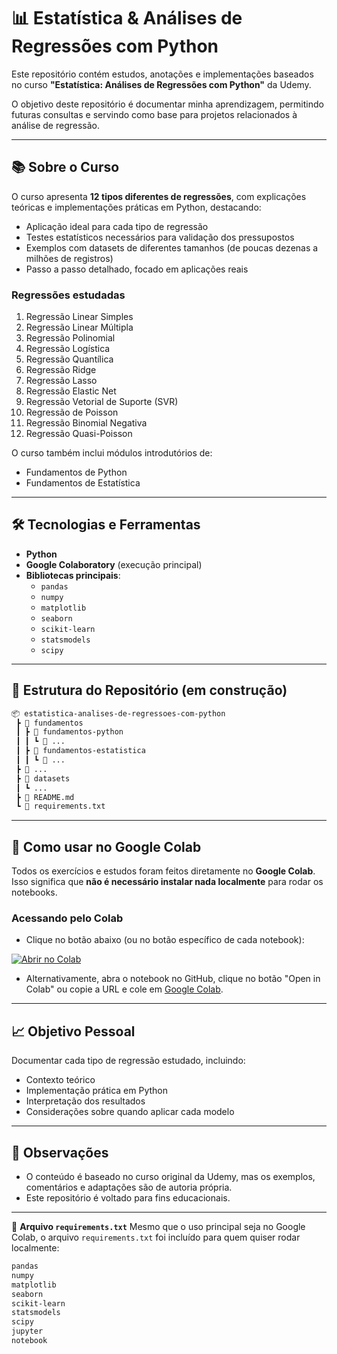# 📊 Estatística & Análises de Regressões com Python

Este repositório contém estudos, anotações e implementações baseados no curso **"Estatística: Análises de Regressões com Python"** da Udemy.

O objetivo deste repositório é documentar minha aprendizagem, permitindo futuras consultas e servindo como base para projetos relacionados à análise de regressão.

---

## 📚 Sobre o Curso

O curso apresenta **12 tipos diferentes de regressões**, com explicações teóricas e implementações práticas em Python, destacando:

- Aplicação ideal para cada tipo de regressão
- Testes estatísticos necessários para validação dos pressupostos
- Exemplos com datasets de diferentes tamanhos (de poucas dezenas a milhões de registros)
- Passo a passo detalhado, focado em aplicações reais

### **Regressões estudadas**

1. Regressão Linear Simples
2. Regressão Linear Múltipla
3. Regressão Polinomial
4. Regressão Logística
5. Regressão Quantílica
6. Regressão Ridge
7. Regressão Lasso
8. Regressão Elastic Net
9. Regressão Vetorial de Suporte (SVR)
10. Regressão de Poisson
11. Regressão Binomial Negativa
12. Regressão Quasi-Poisson

O curso também inclui módulos introdutórios de:

- Fundamentos de Python
- Fundamentos de Estatística

---

## 🛠️ Tecnologias e Ferramentas

- **Python**
- **Google Colaboratory** (execução principal)
- **Bibliotecas principais**:
  - `pandas`
  - `numpy`
  - `matplotlib`
  - `seaborn`
  - `scikit-learn`
  - `statsmodels`
  - `scipy`

---

## 📂 Estrutura do Repositório (em construção)

```bash
📦 estatistica-analises-de-regressoes-com-python
 ┣ 📂 fundamentos
 ┃ ┣ 📂 fundamentos-python
 ┃ ┃ ┗ 📓 ...
 ┃ ┣ 📂 fundamentos-estatistica
 ┃ ┃ ┗ 📓 ...
 ┣ 📂 ...
 ┣ 📂 datasets
 ┃ ┗ ...
 ┣ 📜 README.md
 ┗ 📜 requirements.txt
```

---

## 🚀 Como usar no Google Colab

Todos os exercícios e estudos foram feitos diretamente no **Google Colab**.
Isso significa que **não é necessário instalar nada localmente** para rodar os notebooks.

### Acessando pelo Colab

- Clique no botão abaixo (ou no botão específico de cada notebook):

[![Abrir no Colab](https://colab.research.google.com/assets/colab-badge.svg)](https://colab.research.google.com/gean634n/estatistica-analises-de-regressoes-com-python/)

- Alternativamente, abra o notebook no GitHub, clique no botão "Open in Colab" ou copie a URL e cole em [Google Colab](https://colab.research.google.com/).

---

## 📈 Objetivo Pessoal

Documentar cada tipo de regressão estudado, incluindo:

- Contexto teórico
- Implementação prática em Python
- Interpretação dos resultados
- Considerações sobre quando aplicar cada modelo

---

## 📌 Observações

- O conteúdo é baseado no curso original da Udemy, mas os exemplos, comentários e adaptações são de autoria própria.  
- Este repositório é voltado para fins educacionais.

---

📄 **Arquivo `requirements.txt`**
Mesmo que o uso principal seja no Google Colab, o arquivo `requirements.txt` foi incluído para quem quiser rodar localmente:

```txt
pandas
numpy
matplotlib
seaborn
scikit-learn
statsmodels
scipy
jupyter
notebook
```
